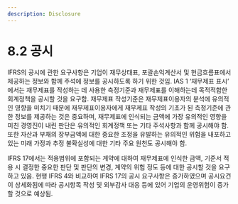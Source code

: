 ```yaml
---
description: Disclosure
---
```


# 8.2 공시

IFRS의 공시에 관한 요구사항은 기업이 재무상태표, 포괄손익계산서 및 현금흐름표에서 제공하는 정보와 함께 주석에 정보를 공시하도록 하기 위한 것임. IAS 1 ‘재무제표 표시’ 에서는 재무제표를 작성하는 데 사용한 측정기준과 재무제표를 이해하는데 목적적합한 회계정책을 공시할 것을 요구함. 재무제표 작성기준은 재무제표이용자의 분석에 유의적인 영향을 미치기 때문에 재무제표이용자에게 재무제표 작성의 기초가 된 측정기준에 관한 정보를 제공하는 것은 중요하며, 재무제표에 인식되는 금액에 가장 유의적인 영향을 미친 경영진이 내린 판단은 유의적인 회계정책 또는 기타 주석사항과 함께 공시해야 함. 또한 자산과 부채의 장부금액에 대한 중요한 조정을 유발하는 유의적인 위험을 내포하고 있는 미래 가정과 추정 불확실성에 대한 기타 주요 원천도 공시해야 함.     &#x20;

IFRS 17에서는 적용범위에 포함되는 계약에 대하여 재무제표에 인식한 금액, 기준서 적용 시 결정한 중요한 판단 및 판단의 변경, 계약의 위험 정도 등에 대한 공시할 것을 요구하고 있음. 현행 IFRS 4와 비교하여 IFRS 17의 공시 요구사항은 증가하였으며 공시요건이 상세화됨에 따라 공시항목 작성 및 외부감사 대응 등에 있어 기업의 운영위험이 증가할 것으로 예상됨.  &#x20;
